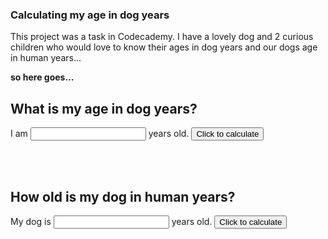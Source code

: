 ### Calculating my age in dog years

This project was a task in Codecademy. 
I have a lovely dog and 2 curious children who would love to know their ages in dog years 
and our dogs age in human years...

**so here goes...**

## What is my age in dog years?

I am <input type="number" id="age" name="age"/> years old. 
<input type="button" onclick="ageInDogYears()" value="Click to calculate" />
<div id="theResponse"><BR/></div>

<BR/>

## How old is my dog in human years?

My dog is <input type="number" id="dogAge" name="dogAge"/> years old.
<input type="button" onclick="ageInHumanYears()" value="Click to calculate" />
<div id="theAnswer"><BR/></div>

<script>
  function ageInDogYears() {
    age = document.getElementById("age").value;
    console.log(age);
    let response = "";
    let earlyYears = 2;
    let smallDog = earlyYears * 10.5;
    let laterYears= age-2;
    let bigDog = laterYears * 4;
    let calculatedAge = smallDog + bigDog;
    if (typeof age !== "number" || age === 0) {
        age = 21;
        response = `You are ${age}, that's ${calculatedAge} in dog years.`;
        }else if (age === 2) {
        response = `You are 2, that's 21 in dog years.`;
        }else if (age === 1) {
        response = `You are 1, that's 10.5 in dog years.`;
        }else {        
        response = `You are ${age}, that's ${calculatedAge} in dog years.`;
        };
    document.getElementById("theResponse").innerHTML = response;
};


  
function ageInHumanYears() {
    dogAge = document.getElementById("dogAge").value;
    let answer = "";
    const childhood = 21;
    let olderYears = dogAge-2;
    let adulthood = olderYears * 4;
    if(dogAge <=2){
        let babyDog = dogAge * 10.5;
        answer = `Your dog is ${dogAge}, that is ${babyDog} in human Years.`;
    }else{
        let adjustedAge = childhood + adulthood;
        answer = `Your dog is ${dogAge}, that is ${adjustedAge} in human Years.`;
    };             
    document.getElementById("theAnswer").innerHTML = answer;
};

                   
</script>
